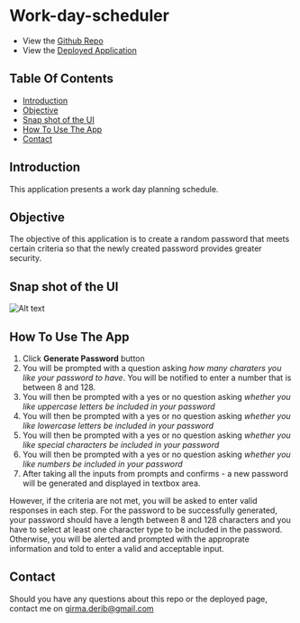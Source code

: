# Work-day-scheduler
* View the [Github Repo](https://github.com/girmaD/Work-day-scheduler)
* View the [Deployed Application](https://girmad.github.io/Work-day-scheduler/)
## Table Of Contents
* [Introduction](#Introduction)
* [Objective](#Objective)
* [Snap shot of the UI](#snap-shot-of-the-UI)
* [How To Use The App](#How-To-Use-The-App)
* [Contact](Contact)
## Introduction
This application presents a work day planning schedule.

## Objective

The objective of this application is to create a random password that meets certain criteria so that the newly created password provides greater security.

## Snap shot of the UI

![Alt text](./Assets/img.png)

## How To Use The App

1. Click **Generate Password** button
2. You will be prompted with a question asking *how many charaters you like your password to have*. You will be notified to enter a number that is between 8 and 128.
3. You will then be prompted with a yes or no question asking *whether you like uppercase letters be included in your password*
4. You will then be prompted with a yes or no question asking *whether you like lowercase letters be included in your password*
5. You will then be prompted with a yes or no question asking *whether you like special characters be included in your password*
6. You will then be prompted with a yes or no question asking *whether you like numbers be included in your password*
7. After taking all the inputs from prompts and confirms - a new password will be generated and displayed in textbox area.

However, if the criteria are not met, you will be asked to enter valid responses in each step. For the password to be successfully generated, your password should have a length between 8 and 128 characters and you have to select at least one character type to be included in the password. Otherwise, you will be alerted and prompted with the approprate information and told to enter a valid and acceptable input.

## Contact

Should you have any questions about this repo or the deployed page, contact me on [girma.derib@gmail.com](mailto:girma.derib@gmail.com)
